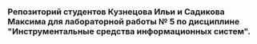 ### Репозиторий студентов Кузнецова Ильи и Садикова Максима для лабораторной работы № 5 по дисциплине "Инструментальные средства информационных систем".
